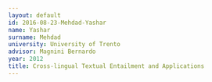 ```yaml
---
layout: default 
id: 2016-08-23-Mehdad-Yashar
name: Yashar
surname: Mehdad
university: University of Trento
advisor: Magnini Bernardo
year: 2012
title: Cross-lingual Textual Entailment and Applications
---
```

